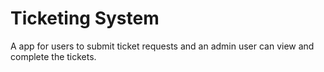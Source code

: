 
# Ticketing System

A app for users to submit ticket requests and an admin user can view and complete the tickets.


